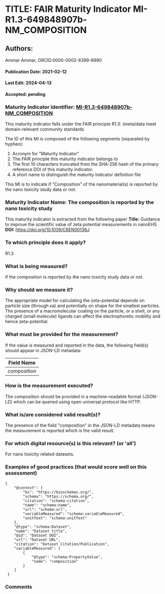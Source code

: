# TITLE: FAIR Maturity Indicator MI-R1.3-649848907b-NM_COMPOSITION

## Authors: 
Ammar Ammar, ORCID:0000-0002-8399-8990

#### Publication Date: 2021-02-12
#### Last Edit: 2024-04-13
#### Accepted: pending

### Maturity Indicator Identifier: [MI-R1.3-649848907b-NM_COMPOSITION](https://w3id.org/nsdra/maturity-indicator/readme/MI-R1.3-649848907b-NM_COMPOSITION)

This maturity indicator falls under the FAIR principle R1.3:
(meta)data meet domain-relevant community standards

The ID of this MI is composed of the following segments (separated by hyphen):
1. Acronym for "Maturity Indicator"
1. The FAIR principle this maturity indicator belongs to
1. The first 10 characters truncated from the SHA-256 hash of the primary reference DOI of this maturity indicator.
1. A short name to distinguish the maturity indicator definition file

This MI is to indicate if "Composition" of the nanomaterial(s) is reported by the nano toxicity study data or not.

### Maturity Indicator Name:  The composition is reported by the nano toxicity study

This maturity indicator is extracted from the following paper 
**Title:** Guidance to improve the scientific value of zeta potential measurements in nanoEHS
**DOI:** https://doi.org/10.1039/C6EN00136J

### To which principle does it apply?  
R1.3

### What is being measured?
If the composition is reported by the nano toxicity study data or not.

### Why should we measure it?
The appropriate model for calculating the zeta-potential depends on
particle size (through κa) and potentially on shape for the smallest particles.
The presence of a macromolecular coating on the particle, or a
shell, or any charged (small molecule) ligands can affect the electrophoretic
mobility and hence zeta-potential.

### What must be provided for the measurement?
If the value is measured and reported in the data, the following field(s) should appear in JSON-LD metadata: 

| Field Name               |
| ------------------------ |
| composition              |

### How is the measurement executed?
The composition should be provided in a machine-readable format (JSON-LD) which can be queried using open universal protocol like HTTP.

### What is/are considered valid result(s)?
The presence of the field "composition" in the JSON-LD metadata means the measurement is reported which is the valid result.

### For which digital resource(s) is this relevant? (or 'all')
For nano toxicity related datasets.  

### Examples of good practices (that would score well on this assessment)
```{json}
{
 	"@context": {
 		"bs": "https://bioschemas.org/",
 		"schema": "https://schema.org/",
 		"citation": "schema:citation",
 		"name": "schema:name",
 		"url": "schema:url",
 		"variableMeasured": "schema:variableMeasured",
 		"unitText": "schema:unitText"
 	},
 	"@type": "schema:Dataset",
 	"name": "Dataset title",
 	"@id": "Dataset DOI",
 	"url": "Dataset URL",
 	"citation": "Dataset Citation/Publication",
 	"variableMeasured": [
 		{
 			"@type": "schema:PropertyValue",
 			"name": "composition"
 		}
 	]
 }
```

### Comments

